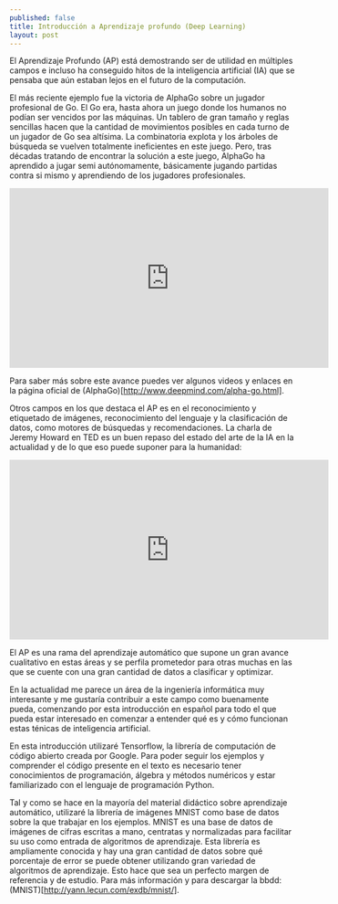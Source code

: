 ```yaml
---
published: false
title: Introducción a Aprendizaje profundo (Deep Learning)
layout: post
---
```

El Aprendizaje Profundo (AP) está demostrando ser de utilidad en múltiples campos e incluso ha conseguido hitos de la inteligencia artificial (IA) que se pensaba que aún estaban lejos en el futuro de la computación. 

El más reciente ejemplo fue la victoria de AlphaGo sobre un jugador profesional de Go. El Go era, hasta ahora un juego donde los humanos no podían ser vencidos por las máquinas. Un tablero de gran tamaño y reglas sencillas hacen que la cantidad de movimientos posibles en cada turno de un jugador de Go sea altísima. La combinatoria explota y los árboles de búsqueda se vuelven totalmente ineficientes en este juego. Pero, tras décadas tratando de encontrar la solución a este juego, AlphaGo ha aprendido a jugar semi autónomamente, básicamente jugando partidas contra si mismo y aprendiendo de los jugadores profesionales. 

<iframe width="560" height="315" src="https://www.youtube.com/embed/g-dKXOlsf98" frameborder="0" allowfullscreen></iframe>

Para saber más sobre este avance puedes ver algunos videos y enlaces en la página oficial de (AlphaGo)[http://www.deepmind.com/alpha-go.html]. 

Otros campos en los que destaca el AP es en el reconocimiento y etiquetado de imágenes, reconocimiento del lenguaje y la clasificación de datos, como motores de búsquedas y recomendaciones. La charla de Jeremy Howard en TED es un buen repaso del estado del arte de la IA en la actualidad y de lo que eso puede suponer para la humanidad:

<iframe src="https://embed-ssl.ted.com/talks/jeremy_howard_the_wonderful_and_terrifying_implications_of_computers_that_can_learn.html" width="560" height="315" frameborder="0" scrolling="no" webkitAllowFullScreen mozallowfullscreen allowFullScreen></iframe>

El AP es una rama del aprendizaje automático que supone un gran avance cualitativo en estas áreas y se perfila prometedor para otras muchas en las que se cuente con una gran cantidad de datos a clasificar y optimizar.

En la actualidad me parece un área de la ingeniería informática muy interesante y me gustaría contribuir a este campo como buenamente pueda, comenzando por esta introducción en español para todo el que pueda estar interesado en comenzar a entender qué es y cómo funcionan estas ténicas de inteligencia artificial.  

En esta introducción utilizaré Tensorflow, la librería de computación de código abierto creada por Google. Para poder seguir los ejemplos y comprender el código presente en el texto es necesario tener conocimientos de programación, álgebra y métodos numéricos y estar familiarizado con el lenguaje de programación Python.

Tal y como se hace en la mayoría del material didáctico sobre aprendizaje automático, utilizaré la librería de imágenes MNIST como base de datos sobre la que trabajar en los ejemplos. MNIST es una base de datos de imágenes de cifras escritas a mano, centratas y normalizadas para facilitar su uso como entrada de algoritmos de aprendizaje. Esta librería es ampliamente conocida y hay una gran cantidad de datos sobre qué porcentaje de error se puede obtener utilizando gran variedad de algoritmos de aprendizaje. Esto hace que sea un perfecto margen de referencia y de estudio. Para más información y para descargar la bbdd: (MNIST)[http://yann.lecun.com/exdb/mnist/].


